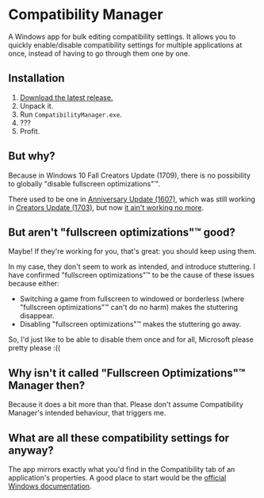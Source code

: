 # Compatibility Manager

A Windows app for bulk editing compatibility settings. It allows you to quickly enable/disable compatibility settings for multiple applications at once, instead of having to go through them one by one.

## Installation

1. [Download the latest release.](https://github.com/Skymirrh/CompatibilityManager/releases/latest)
1. Unpack it.
1. Run `CompatibilityManager.exe`.
1. ???
1. Profit.

## But why?

Because in Windows 10 Fall Creators Update (1709), there is no possibility to globally "disable fullscreen optimizations"™.

There used to be one in [Anniversary Update (1607)](https://www.reddit.com/r/Windows10/comments/645ukf/windows_10_cu_fullscreen_optimizations/dhounib/?context=1),
which was still working in [Creators Update (1703)](https://www.reddit.com/r/Windows10/comments/645ukf/windows_10_cu_fullscreen_optimizations/dmyx1y9/?context=1),
but now [it ain't working no more](https://www.reddit.com/r/Windows10/comments/78r88x/can_i_disable_full_screen_optimizations_globally/dp95fpy/?context=100).

## But aren't "fullscreen optimizations"™ good?

Maybe! If they're working for you, that's great: you should keep using them.

In my case, they don't seem to work as intended, and introduce stuttering. I have confirmed "fullscreen optimizations"™ to be the cause of these issues because either:
* Switching a game from fullscreen to windowed or borderless (where "fullscreen optimizations"™ can't do no harm) makes the stuttering disappear.
* Disabling "fullscreen optimizations"™ makes the stuttering go away.

So, I'd just like to be able to disable them once and for all, Microsoft please pretty please :((

## Why isn't it called "Fullscreen Optimizations"™ Manager then?

Because it does a bit more than that. Please don't assume Compatibility Manager's intended behaviour, that triggers me.

## What are all these compatibility settings for anyway?

The app mirrors exactly what you'd find in the Compatibility tab of an application's properties.
A good place to start would be the [official Windows documentation](https://support.microsoft.com/en-us/help/15078/windows-make-older-programs-compatible).
